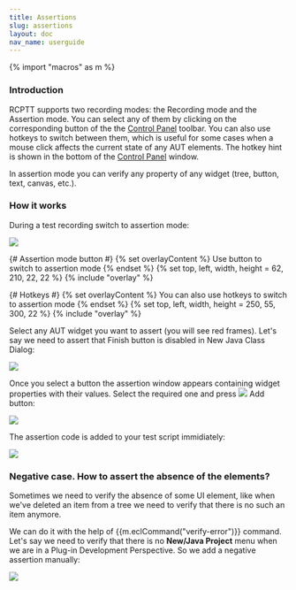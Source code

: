 ```yaml
---
title: Assertions
slug: assertions
layout: doc
nav_name: userguide
---
```


{% import "macros" as m %}
<h3>Introduction</h3>

RCPTT supports two recording modes: the Recording mode and the Assertion mode. 
You can select any of them by clicking on the corresponding button of the 
the <a href="{{site.url}}/documentation/userguide/controlpanel/">Control Panel</a> toolbar. 
You can also use hotkeys to switch between them, which is useful for some cases when a mouse click affects the 
current state of any AUT elements. The hotkey hint is shown in the bottom 
of the <a href="{{site.url}}/documentation/userguide/controlpanel/">Control Panel</a> window.

In assertion mode you can verify any property of any widget (tree, button, text, canvas, etc.).

<h3>How it works</h3>

During a test recording switch to assertion mode:

<div class="screenshot">
  <img src="{{site.url}}/shared/img/screenshot-assertion-1.png"></img>
  
  {# Assertion mode button #}
  {% set overlayContent %}
 Use button to switch to assertion mode
  {% endset %}
  {% set top, left, width, height = 62, 210, 22, 22 %}
  {% include "overlay" %}

  {# Hotkeys #}
  {% set overlayContent %}
  You can also use hotkeys to switch to assertion mode
  {% endset %}
  {% set top, left, width, height = 250, 55, 300, 22 %}
  {% include "overlay" %}
  </div>
  
  Select any AUT widget you want to assert (you will see red frames). 
  Let's say we need to assert that Finish button is disabled in New Java Class Dialog:
  
  <div class="screenshot">
  <img src="{{site.url}}/shared/img/screenshot-assertion-2.png"></img>
  </div>
  
  Once you select a button the assertion window appears containing widget properties with their values.
  Select the required one and press <span class="uiElement"><img src="{{site.url}}/shared/img/ui-add.gif"></img> Add</span> button:
  
   <div class="screenshot">
  <img src="{{site.url}}/shared/img/screenshot-assertion-3.png"></img>
  </div>
  
  The assertion code is added to your test script immidiately:
  
  <div class="screenshot">
  <img src="{{site.url}}/shared/img/screenshot-assertion-4.png"></img>
  </div>
  
  <h3>Negative case. How to assert the absence of the elements?</h3>
  
  Sometimes we need to verify the absence of some UI element, like when we've deleted an item from a tree we 
  need to verify that there is no such an item anymore.
  
  We can do it with the help of {{m.eclCommand("verify-error")}} command.
  Let's say we need to verify that there is no <b>New/Java Project</b> menu when we are in a Plug-in Development Perspective.
  So we add a negative assertion manually:
  
  <div class="screenshot">
  <img src="{{site.url}}/shared/img/screenshot-assertion-5.png"></img>
  </div>
   
  
  
